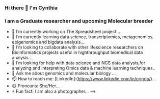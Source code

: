 ### Hi there 👋 I'm Cynthia
### I am a Graduate researcher and upcoming Molecular breeder

- 🔭 I’m currently working on The Spreadsheet project...
- 🌱 I’m currently learning data science, transcriptomics, metagenomics, epigenomics and bigdata analysis...
- 👯 I’m looking to collaborate with other lifescience researchers on Bioinformatics projects useful in highthroughput biomedical data analysis...
- 🤔 I’m looking for help with data science and NGS data analysis,for analyzing and interpreting Omics data & machine learning techniques..
- 💬 Ask me about genomics and molecular biology ...
- 📫 How to reach me: [LinkedIn]:(https://www.linkedin.com/in/orinda/)...
- 😄 Pronouns: She/Her...
- ⚡ Fun fact: I am also a photographer...
-->
